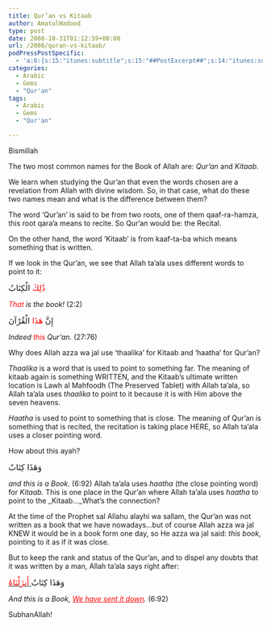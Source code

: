 ```yaml
---
title: Qur’an vs Kitaab
author: AmatulWadood
type: post
date: 2008-10-31T01:12:59+00:00
url: /2008/quran-vs-kitaab/
podPressPostSpecific:
  - 'a:6:{s:15:"itunes:subtitle";s:15:"##PostExcerpt##";s:14:"itunes:summary";s:15:"##PostExcerpt##";s:15:"itunes:keywords";s:17:"##WordPressCats##";s:13:"itunes:author";s:10:"##Global##";s:15:"itunes:explicit";s:2:"No";s:12:"itunes:block";s:2:"No";}'
categories:
  - Arabic
  - Gems
  - "Qur'an"
tags:
  - Arabic
  - Gems
  - "Qur'an"

---
```

Bismillah

The two most common names for the Book of Allah are: _Qur&#8217;an_ and _Kitaab_.

We learn when studying the Qur&#8217;an that even the words chosen are a revelation from Allah with divine wisdom. So, in that case, what do these two names mean and what is the difference between them?

The word &#8216;Qur&#8217;an&#8217; is said to be from two roots, one of them qaaf-ra-hamza, this root qara&#8217;a means to recite. So Qur&#8217;an would be: the Recital.

On the other hand, the word &#8216;Kitaab&#8217; is from kaaf-ta-ba which means something that is written.

If we look in the Qur&#8217;an, we see that Allah ta&#8217;ala uses different words to point to it:

<span style="font-size: medium;"><span style="color: #ff0000;">ذَ‌ٰلِكَ</span> الْكِتَابُ</span>

_<span style="color: #ff0000;">That </span>is the book!_ (2:2)

<span style="font-size: medium;">إِنَّ <span style="color: #ff0000;">هَذَا</span> الْقُرْآنَ</span>

_Indeed <span style="color: #ff0000;">this</span> Qur&#8217;an._ (27:76)

Why does Allah azza wa jal use &#8216;thaalika&#8217; for Kitaab and &#8216;haatha&#8217; for Qur&#8217;an?

_Thaalika_ is a word that is used to point to something far. The meaning of kitaab again is something WRITTEN, and the Kitaab&#8217;s ultimate written location is Lawh al Mahfoodh (The Preserved Tablet) with Allah ta&#8217;ala, so Allah ta&#8217;ala uses _thaalika_ to point to it because it is with Him above the seven heavens.

_Haatha_ is used to point to something that is close. The meaning of Qur&#8217;an is something that is recited, the recitation is taking place HERE, so Allah ta&#8217;ala uses a closer pointing word.

How about this ayah?

<span style="font-size: medium;">وَهَذَا كِتَابٌ </span>

_and this is a Book_. (6:92) Allah ta&#8217;ala uses _haatha_ (the close pointing word) for _Kitaab._ This is one place in the Qur&#8217;an where Allah ta&#8217;ala uses _haatha_ to point to the _Kitaab&#8230;_What&#8217;s the connection?

At the time of the Prophet sal Allahu alayhi wa sallam, the Qur&#8217;an was not written as a book that we have nowadays&#8230;but of course Allah azza wa jal KNEW it would be in a book form one day, so He azza wa jal said: _this book,_ pointing to it as if it was close.

But to keep the rank and status of the Qur&#8217;an, and to dispel any doubts that it was written by a man, Allah ta&#8217;ala says right after:

<span style="font-size: medium;">وَهَذَا كِتَابٌ<span style="text-decoration: underline;"><span style="color: #ff0000;"> أَنزَلْنَاهُ</span></span></span>

_And this is a Book, <span style="color: #ff0000;"><span style="text-decoration: underline;">We have sent it down</span></span>._ (6:92)

SubhanAllah!